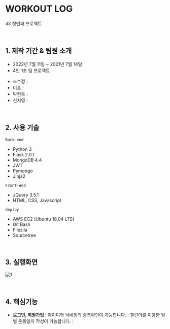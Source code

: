 # WORKOUT LOG
d3 첫번째 프로젝트

<br>

## 1. 제작 기간 & 팀원 소개
- 2022년 7월 11일 ~ 2021년 7월 14일
- 4인 1조 팀 프로젝트
+ 조수정 :
+ 이훈 :
+ 박현욱 :
+ 신지영 :

<br>

## 2. 사용 기술
`Back-end`
- Python 3
- Flask 2.0.1
- MongoDB 4.4
- JWT
- Pymongo
- Jinja2

`Front-end`
- JQuery 3.5.1
- HTML, CSS, Javascript

`deploy`
- AWS EC2 (Ubuntu 18.04 LTS)
- Git Bash
- Filezila
- Sourcetree

<br>

## 3. 실행화면
![1](https://user-images.githubusercontent.com/107388110/178937153-00b626bf-02a6-48d6-a18a-43848402ac6e.PNG)

<br>

## 4. 핵심기능

+ **로그인, 회원가입**
: 아이디와 닉네임의 중복확인이 가능합니다.
: 캘린더를 이용한 일별 운동일지 작성이 가능합니다.
: 


<br>
